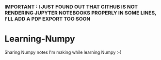 ### IMPORTANT : I JUST FOUND OUT THAT GITHUB IS NOT RENDERING JUPYTER NOTEBOOKS PROPERLY IN SOME LINES, I'LL ADD A PDF EXPORT TOO SOON
# Learning-Numpy
Sharing Numpy notes I'm making while learning Numpy :-)
